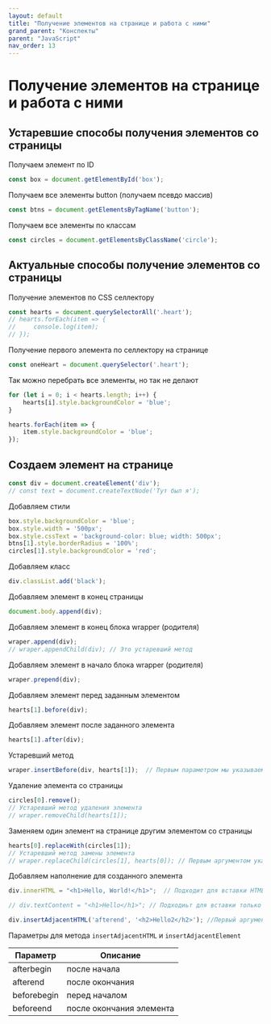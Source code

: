 ```yaml
---
layout: default
title: "Получение элементов на странице и работа с ними"
grand_parent: "Конспекты"
parent: "JavaScript"
nav_order: 13
---
```


# Получение элементов на странице и работа с ними

## Устаревшие способы получения элементов со страницы

Получаем элемент по ID

```javascript
const box = document.getElementById('box');
```

Получаем все элементы button (получаем псевдо массив)

```javascript
const btns = document.getElementsByTagName('button');
```

Получаем все элементы по классам

```javascript
const circles = document.getElementsByClassName('circle');
```

## Актуальные способы получение элементов со страницы

Получение элементов по CSS селлектору

```javascript
const hearts = document.querySelectorAll('.heart');
// hearts.forEach(item => {
//     console.log(item);
// });
```

Получение первого элемента по селлектору на странице

```javascript
const oneHeart = document.querySelector('.heart');
```

Так можно перебрать все элементы, но так не делают

```javascript
for (let i = 0; i < hearts.length; i++) {
    hearts[i].style.backgroundColor = 'blue';
}
```

```javascript
hearts.forEach(item => {
    item.style.backgroundColor = 'blue';
});
```

## Создаем элемент на странице

```javascript
const div = document.createElement('div');
// const text = document.createTextNode('Тут был я');
```

Добавляем стили

```javascript
box.style.backgroundColor = 'blue';
box.style.width = '500px';
box.style.cssText = 'background-color: blue; width: 500px';
btns[1].style.borderRadius = '100%';
circles[1].style.backgroundColor = 'red';
```

Добавляем класс

```javascript
div.classList.add('black');
```

Добавляем элемент в конец страницы

```javascript
document.body.append(div);
```

Добавляем элемент в конец блока wrapper (родителя)

```javascript
wraper.append(div);
// wraper.appendChild(div); // Это устаревший метод
```

Добавляем элемент в начало блока wrapper (родителя)

```javascript
wraper.prepend(div);
```

Добавляем элемент перед заданным элементом

```javascript
hearts[1].before(div);
```

Добавляем элемент после заданного элемента

```javascript
hearts[1].after(div);
```

Устаревший метод

```javascript
wraper.insertBefore(div, hearts[1]);  // Первым параметром мы указываем какой элемент вставляем, вторым – перед каким элементом мы его вставляем.
```

Удаление элемента со страницы

```javascript
circles[0].remove();
// Устаревший метод удаления элемента
// wraper.removeChild(hearts[1]);
```

Заменяем один элемент на странице другим элементом со страницы

```javascript
hearts[0].replaceWith(circles[1]);
// Устаревший метод замены элемента
// wraper.replaceChild(circles[1], hearts[0]); // Первым аргументом указываем тот элемент на который меняем, вторым – тот каокторый меняем
```

Добавляем наполнение для созданного элемента

```javascript
div.innerHTML = "<h1>Hello, World!</h1>";  // Подходит для вставки HTML

// div.textContent = "<h1>Hello</h1>"; // Подходиьт для вставки только текста (не HTML)

div.insertAdjacentHTML('afterend', '<h2>Hello2</h2>'); //Первый аргумент – это специальное слово, второй – текст который мы хотим вставить
```

Параметры для метода `insertAdjacentHTML` и `insertAdjacentElement`

| Параметр    | Описание                 |
| ----------- | ------------------------ |
| afterbegin  | после начала             |
| afterend    | после окончания          |
| beforebegin | перед началом            |
| beforeend   | после окончания элемента |